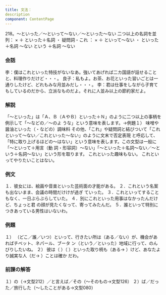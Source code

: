 ```yaml
---
title: 文法：
description
component: ContentPage
---
```



218。～といった／～といって～ない／～といった～ない
二つ以上の名詞を並列： × ＋ といった＋名詞 ・
疑問詞・これ ： × ＋ といって～ない ・
といった＋名詞 ～ない
という ＋名詞 ～ない
### 会話
李：僕はこれといった特技がないなあ。強いてあげれば二カ国語が話せることと、料理作りだけど・・・。 良子：私もよ。お茶、お花といった習いごとは一通りしたけど、どれもみな月並みだし・・・。
李：君は仕事をしながら子育てもしているのだから、立派なものだよ。それに人並み以上の節約家だよ。
### 解説
「～といった」は「Ａ、Ｂ（ＡやＢ）といった＋Ｎ」のように二つ以上の事柄を例示して「～などの／～のよ うな」という意味を表します。→例題１）
味噌や醤油といった（・などの）調味料 その他、「これ」や疑問詞と結びついて「これといって～ない／これといった～ない」のように文末で否定表現
と呼応して、「特に取り上げるほどの～はない」という意味を表します。この文型は一般に「～といって＋用言（動
詞・形容詞）～ない」「～といった＋名詞～ない／～という＋名詞～ない」という形を取ります。 これといった趣味もない。
これといってやりたいことはない。
### 例文
１．彼女には、絵画や音楽といった芸術面の才能がある。
２．これという名案も出ないまま、会議の時間だけけが過ぎ ていった。
３．これといってすることもなく、一日ぶらぶらしていた。
４．別にこれといった用事はなかったんだけど、ちょっと君 の顔が見たくなって、寄ってみたんだ。
５．誰といって特別につきあっている男性はいないわ。
### 例題
１） （どこ／誰／いつ）といって、行きたい所は（ある／ない）が、機会があればチベット、ネパール、ブータ ン（という／といった）地域に行って、のんびりしたいね。
２） 彼は（ ）（ ）といった取り柄も（ある→ ）けど、あなたより誠実な人（だ→ ）ことは確か だわ。
### 前課の解答
１）の（→文型212）／と言えば／その（～そのもの→文型126）
２）ば／だった／旅行した（～したことがある→文型080）
